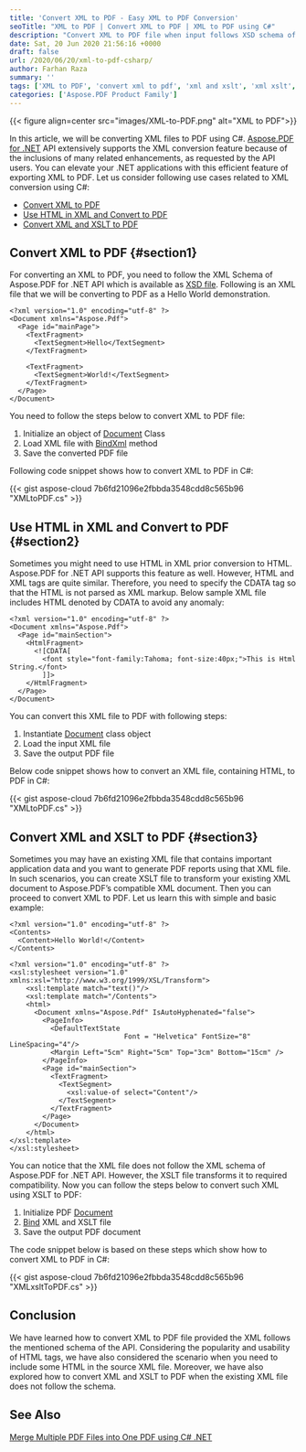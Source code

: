 ```yaml
---
title: 'Convert XML to PDF - Easy XML to PDF Conversion'
seoTitle: "XML to PDF | Convert XML to PDF | XML to PDF using C#"
description: "Convert XML to PDF file when input follows XSD schema of the API. Include HTML in XML file. Convert XML and XSLT to PDF in C#."
date: Sat, 20 Jun 2020 21:56:16 +0000
draft: false
url: /2020/06/20/xml-to-pdf-csharp/
author: Farhan Raza
summary: ''
tags: ['XML to PDF', 'convert xml to pdf', 'xml and xslt', 'xml xslt', 'xslt to pdf']
categories: ['Aspose.PDF Product Family']
---
```




{{< figure align=center src="images/XML-to-PDF.png" alt="XML to PDF">}}


In this article, we will be converting XML files to PDF using C#. [Aspose.PDF for .NET][1] API extensively supports the XML conversion feature because of the inclusions of many related enhancements, as requested by the API users. You can elevate your .NET applications with this efficient feature of exporting XML to PDF. Let us consider following use cases related to XML conversion using C#:

*   [Convert XML to PDF][2]
*   [Use HTML in XML and Convert to PDF][3]
*   [Convert XML and XSLT to PDF][4]

## Convert XML to PDF {#section1}

For converting an XML to PDF, you need to follow the XML Schema of Aspose.PDF for .NET API which is available as [XSD file][5]. Following is an XML file that we will be converting to PDF as a Hello World demonstration.

```
<?xml version="1.0" encoding="utf-8" ?>
<Document xmlns="Aspose.Pdf">
  <Page id="mainPage">
    <TextFragment>
      <TextSegment>Hello</TextSegment>
    </TextFragment>
 
    <TextFragment>
      <TextSegment>World!</TextSegment>
    </TextFragment>
  </Page>
</Document>
```

You need to follow the steps below to convert XML to PDF file:

1.  Initialize an object of [Document][6] Class
2.  Load XML file with [BindXml][7] method
3.  Save the converted PDF file

Following code snippet shows how to convert XML to PDF in C#:

{{< gist aspose-cloud 7b6fd21096e2fbbda3548cdd8c565b96 "XMLtoPDF.cs" >}}

## Use HTML in XML and Convert to PDF {#section2}

Sometimes you might need to use HTML in XML prior conversion to HTML. Aspose.PDF for .NET API supports this feature as well. However, HTML and XML tags are quite similar. Therefore, you need to specify the CDATA tag so that the HTML is not parsed as XML markup. Below sample XML file includes HTML denoted by CDATA to avoid any anomaly:

```
<?xml version="1.0" encoding="utf-8" ?>
<Document xmlns="Aspose.Pdf">
  <Page id="mainSection">
    <HtmlFragment>
      <![CDATA[
        <font style="font-family:Tahoma; font-size:40px;">This is Html String.</font>
        ]]>
    </HtmlFragment>
  </Page>
</Document>
```

You can convert this XML file to PDF with following steps:

1.  Instantiate [Document][8] class object
2.  Load the input XML file
3.  Save the output PDF file

Below code snippet shows how to convert an XML file, containing HTML, to PDF in C#:

{{< gist aspose-cloud 7b6fd21096e2fbbda3548cdd8c565b96 "XMLtoPDF.cs" >}}

## Convert XML and XSLT to PDF {#section3}

Sometimes you may have an existing XML file that contains important application data and you want to generate PDF reports using that XML file. In such scenarios, you can create XSLT file to transform your existing XML document to Aspose.PDF’s compatible XML document. Then you can proceed to convert XML to PDF. Let us learn this with simple and basic example:

```
<?xml version="1.0" encoding="utf-8" ?>
<Contents>
  <Content>Hello World!</Content>
</Contents>
```
```
<?xml version="1.0" encoding="utf-8" ?>
<xsl:stylesheet version="1.0" xmlns:xsl="http://www.w3.org/1999/XSL/Transform">
    <xsl:template match="text()"/>
    <xsl:template match="/Contents">
    <html>
      <Document xmlns="Aspose.Pdf" IsAutoHyphenated="false">
        <PageInfo>
          <DefaultTextState
                            Font = "Helvetica" FontSize="8" LineSpacing="4"/>
          <Margin Left="5cm" Right="5cm" Top="3cm" Bottom="15cm" />
        </PageInfo>
        <Page id="mainSection">
          <TextFragment>
            <TextSegment>
              <xsl:value-of select="Content"/>
            </TextSegment>
          </TextFragment>
        </Page>
      </Document>
    </html>
</xsl:template>
</xsl:stylesheet>
```

You can notice that the XML file does not follow the XML schema of Aspose.PDF for .NET API. However, the XSLT file transforms it to required compatibility. Now you can follow the steps below to convert such XML using XSLT to PDF:

1.  Initialize PDF [Document][9]
2.  [Bind][10] XML and XSLT file
3.  Save the output PDF document

The code snippet below is based on these steps which show how to convert XML to PDF in C#:

{{< gist aspose-cloud 7b6fd21096e2fbbda3548cdd8c565b96 "XMLxsltToPDF.cs" >}}

## Conclusion

We have learned how to convert XML to PDF file provided the XML follows the mentioned schema of the API. Considering the popularity and usability of HTML tags, we have also considered the scenario when you need to include some HTML in the source XML file. Moreover, we have also explored how to convert XML and XSLT to PDF when the existing XML file does not follow the schema.

## See Also

[Merge Multiple PDF Files into One PDF using C# .NET][11]




[1]: https://products.aspose.com/pdf/net
[2]: #section1
[3]: #section2
[4]: #section3
[5]: https://github.com/aspose-pdf/Aspose.PDF-for-.NET/blob/master/Artifacts/Aspose.Pdf.xsd
[6]: https://apireference.aspose.com/pdf/net/aspose.pdf/document
[7]: https://apireference.aspose.com/pdf/net/aspose.pdf/document/methods/bindxml/index
[8]: https://apireference.aspose.com/pdf/net/aspose.pdf/document
[9]: https://apireference.aspose.com/pdf/net/aspose.pdf/document
[10]: https://apireference.aspose.com/pdf/net/aspose.pdf/document/methods/bindxml/index
[11]: https://blog.aspose.com/2020/01/16/merge-multiple-pdf-files-in-csharp-net/





